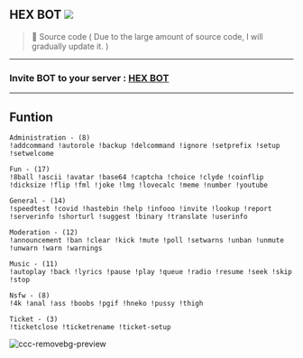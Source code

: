 
## HEX BOT [![](https://www.codefactor.io/repository/github/rutkuli/discord-authbot/badge)](https://www.codefactor.io/repository/github/rutkuli/discord-authbot)

> 🔴 Source code ( Due to the large amount of source code, I will gradually update it. ) 

***
###  Invite BOT to your server : [HEX BOT](https://discord.com/oauth2/authorize?client_id=755859271006158888&scope=bot+applications.commands&permissions=8)
***
## Funtion  

```
Administration - (8)
!addcommand !autorole !backup !delcommand !ignore !setprefix !setup !setwelcome
```


```
Fun - (17)
!8ball !ascii !avatar !base64 !captcha !choice !clyde !coinflip !dicksize !flip !fml !joke !lmg !lovecalc !meme !number !youtube
```
```
General - (14)
!speedtest !covid !hastebin !help !infooo !invite !lookup !report !serverinfo !shorturl !suggest !binary !translate !userinfo
``` 
```
Moderation - (12)
!announcement !ban !clear !kick !mute !poll !setwarns !unban !unmute !unwarn !warn !warnings
```

```
Music - (11)
!autoplay !back !lyrics !pause !play !queue !radio !resume !seek !skip !stop
```

```
Nsfw - (8)
!4k !anal !ass !boobs !pgif !hneko !pussy !thigh
```
```
Ticket - (3)
!ticketclose !ticketrename !ticket-setup
```

![ccc-removebg-preview](https://user-images.githubusercontent.com/94861415/149643382-46a314e5-3aee-4eaf-af10-2356f84b7c60.png)

